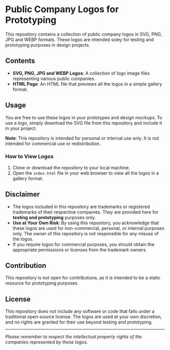 # Public Company Logos for Prototyping

This repository contains a collection of public company logos in SVG, PNG, JPG and WEBP formats. These logos are intended soley for testing and prototyping purposes in design projects.

## Contents

- **SVG, PNG, JPG and WEBP Logos**: A collection of logo image files representing various public companies.
- **HTML Page**: An HTML file that previews all the logos in a simple gallery format.

## Usage

You are free to use these logos in your prototypes and design mockups. To use a logo, simply download the SVG file from this repository and include it in your project.

**Note**: This repository is intended for personal or internal use only. It is not intended for commercial use or redistribution.

### How to View Logos

1. Clone or download the repository to your local machine.
2. Open the `index.html` file in your web browser to view all the logos in a gallery format.

## Disclaimer

- The logos included in this repository are trademarks or registered trademarks of their respective companies. They are provided here for **testing and prototyping** purposes only.
- **Use at Your Own Risk**: By using this repository, you acknowledge that these logos are used for non-commercial, personal, or internal purposes only. The owner of this repository is not responsible for any misuse of the logos.
- If you require logos for commercial purposes, you should obtain the appropriate permissions or licenses from the trademark owners.

## Contribution

This repository is not open for contributions, as it is intended to be a static resource for prototyping purposes.

## License

This repository does not include any software or code that falls under a traditional open-source license. The logos are used at your own discretion, and no rights are granted for their use beyond testing and prototyping.

---

_Please remember to respect the intellectual property rights of the companies represented by these logos._
